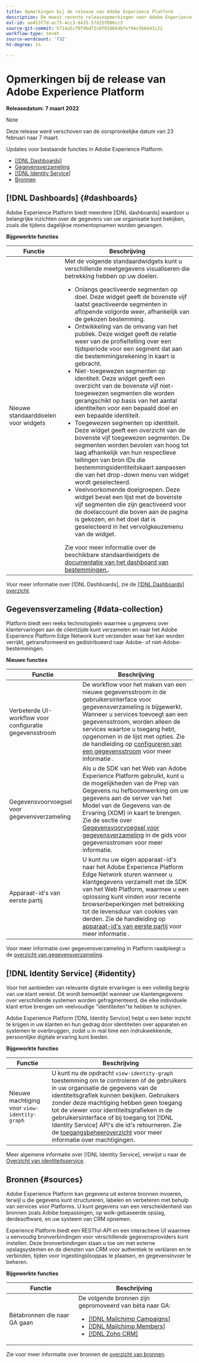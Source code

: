 ```yaml
---
title: Opmerkingen bij de release van Adobe Experience Platform
description: De meest recente releaseopmerkingen voor Adobe Experience Platform.
exl-id: ae453f7d-ac75-4cc3-8435-57d25f086cc3
source-git-commit: b714a5cf0f4bdf2c0f010664bfef96c5b6641c22
workflow-type: tm+mt
source-wordcount: '732'
ht-degree: 1%

---
```


# Opmerkingen bij de release van Adobe Experience Platform

**Releasedatum: 7 maart 2022**

>[!NOTE]
>
>Deze release werd verschoven van de oorspronkelijke datum van 23 februari naar 7 maart.

Updates voor bestaande functies in Adobe Experience Platform:

- [[!DNL Dashboards]](#dashboards)
- [Gegevensverzameling](#data-collection)
- [[!DNL Identity Service]](#identity)
- [Bronnen](#sources)

## [!DNL Dashboards] {#dashboards}

Adobe Experience Platform biedt meerdere [!DNL dashboards] waardoor u belangrijke inzichten over de gegevens van uw organisatie kunt bekijken, zoals die tijdens dagelijkse momentopnamen worden gevangen.

**Bijgewerkte functies**

| Functie | Beschrijving |
| --- | --- |
| Nieuwe standaarddoelen voor widgets | Met de volgende standaardwidgets kunt u verschillende meetgegevens visualiseren die betrekking hebben op uw doelen.<ul><li>Onlangs geactiveerde segmenten op doel. Deze widget geeft de bovenste vijf laatst geactiveerde segmenten in aflopende volgorde weer, afhankelijk van de gekozen bestemming.</li><li>Ontwikkeling van de omvang van het publiek. Deze widget geeft de relatie weer van de profieltelling over een tijdsperiode voor een segment dat aan die bestemmingsrekening in kaart is gebracht.</li><li>Niet-toegewezen segmenten op identiteit. Deze widget geeft een overzicht van de bovenste vijf niet-toegewezen segmenten die worden gerangschikt op basis van het aantal identiteiten voor een bepaald doel en een bepaalde identiteit.</li><li>Toegewezen segmenten op identiteit. Deze widget geeft een overzicht van de bovenste vijf toegewezen segmenten. De segmenten worden bevolen van hoog tot laag afhankelijk van hun respectieve tellingen van bron IDs die bestemmingsidentiteitskaart aanpassen die van het drop-down menu van widget wordt geselecteerd.</li><li>Veelvoorkomende doelgroepen. Deze widget bevat een lijst met de bovenste vijf segmenten die zijn geactiveerd voor de doelaccount die boven aan de pagina is gekozen, en het doel dat is geselecteerd in het vervolgkeuzemenu van de widget.</li></ul> Zie voor meer informatie over de beschikbare standaardwidgets de [documentatie van het dashboard van bestemmingen.](https://experienceleague.adobe.com/docs/experience-platform/dashboards/guides/destinations.html?lang=en#standard-widgets). |

Voor meer informatie over [!DNL Dashboards], zie de [[!DNL Dashboards] overzicht](../../dashboards/home.md).

## Gegevensverzameling {#data-collection}

Platform biedt een reeks technologieën waarmee u gegevens over klantervaringen aan de clientzijde kunt verzamelen en naar het Adobe Experience Platform Edge Network kunt verzenden waar het kan worden verrijkt, getransformeerd en gedistribueerd naar Adobe- of niet-Adobe-bestemmingen.

**Nieuwe functies**

| Functie | Beschrijving |
| --- | --- |
| Verbeterde UI-workflow voor configuratie gegevensstroom | De workflow voor het maken van een nieuwe gegevensstroom in de gebruikersinterface voor gegevensverzameling is bijgewerkt. Wanneer u services toevoegt aan een gegevensstroom, worden alleen de services waartoe u toegang hebt, opgenomen in de lijst met opties. Zie de handleiding op [configureren van een gegevensstroom](../../edge/fundamentals/datastreams.md) voor meer informatie . |
| Gegevensvoorvoegsel voor gegevensverzameling | Als u de SDK van het Web van Adobe Experience Platform gebruikt, kunt u de mogelijkheden van de Prep van Gegevens nu hefboomwerking om uw gegevens aan de server van het Model van de Gegevens van de Ervaring (XDM) in kaart te brengen. Zie de sectie over [Gegevensvoorvoegsel voor gegevensverzameling](../../edge/fundamentals/datastreams.md#data-prep) in de gids voor gegevensstromen voor meer informatie. |
| Apparaat-id&#39;s van eerste partij | U kunt nu uw eigen apparaat-id&#39;s naar het Adobe Experience Platform Edge Network sturen wanneer u klantgegevens verzamelt met de SDK van het Web Platform, waarmee u een oplossing kunt vinden voor recente browserbeperkingen met betrekking tot de levensduur van cookies van derden. Zie de handleiding op [apparaat-id&#39;s van eerste partij](../../edge/identity/first-party-device-ids.md) voor meer informatie . |

Voor meer informatie over gegevensverzameling in Platform raadpleegt u de [overzicht van gegevensverzameling](../../collection/home.md).

## [!DNL Identity Service] {#identity}

Voor het aanbieden van relevante digitale ervaringen is een volledig begrip van uw klant vereist. Dit wordt bemoeilijkt wanneer uw klantengegevens over verschillende systemen worden gefragmenteerd, die elke individuele klant ertoe brengen om veelvoudige &quot;identiteiten&quot;te hebben te schijnen.

Adobe Experience Platform [!DNL Identity Service] helpt u een beter inzicht te krijgen in uw klanten en hun gedrag door identiteiten over apparaten en systemen te overbruggen, zodat u in real time een indrukwekkende, persoonlijke digitale ervaring kunt bieden.

**Bijgewerkte functies**

| Functie | Beschrijving |
| --- | --- |
| Nieuwe machtiging voor `view-identity-graph` | U kunt nu de opdracht `view-identity-graph` toestemming om te controleren of de gebruikers in uw organisatie de gegevens van de identiteitsgrafiek kunnen bekijken. Gebruikers zonder deze machtiging hebben geen toegang tot de viewer voor identiteitsgrafieken in de gebruikersinterface of bij toegang tot [!DNL Identity Service] API&#39;s die id&#39;s retourneren. Zie de [toegangsbeheeroverzicht](../../access-control/home.md) voor meer informatie over machtigingen. |

Meer algemene informatie over [!DNL Identity Service], verwijst u naar de [Overzicht van identiteitsservice](../../identity-service/home.md).

## Bronnen {#sources}

Adobe Experience Platform kan gegevens uit externe bronnen invoeren, terwijl u die gegevens kunt structureren, labelen en verbeteren met behulp van services voor Platforms. U kunt gegevens van een verscheidenheid van bronnen zoals Adobe toepassingen, op wolk-gebaseerde opslag, derdesoftware, en uw systeem van CRM opnemen.

Experience Platform biedt een RESTful-API en een interactieve UI waarmee u eenvoudig bronverbindingen voor verschillende gegevensproviders kunt instellen. Deze bronverbindingen staan u toe om met externe opslagsystemen en de diensten van CRM voor authentiek te verklaren en te verbinden, tijden voor ingestiingslooppas te plaatsen, en gegevensinvoer te beheren.

**Bijgewerkte functies**

| Functie | Beschrijving |
| --- | --- |
| Bètabronnen die naar GA gaan | De volgende bronnen zijn gepromoveerd van bèta naar GA: <ul><li>[[!DNL Mailchimp Campaigns]](../../sources/connectors/marketing-automation/mailchimp.md)</li><li>[[!DNL Mailchimp Members]](../../sources/connectors/marketing-automation/mailchimp.md)</li><li>[[!DNL Zoho CRM]](../../sources/connectors/crm/zoho.md)</li></ul> |

Zie voor meer informatie over bronnen de [overzicht van bronnen](../../sources/home.md).
